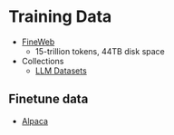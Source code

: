 # Training Data

* [FineWeb](https://huggingface.co/spaces/HuggingFaceFW/blogpost-fineweb-v1)
  * 15-trillion tokens, 44TB disk space
* Collections
  * [LLM Datasets](https://github.com/mlabonne/llm-datasets)

## Finetune data

* [Alpaca](https://huggingface.co/datasets/yahma/alpaca-cleaned)
